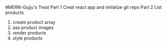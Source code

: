 #MERN-Gujju's Treat
Part 1
  Creat react app and initialize git repo
Part 2 List products
  1. create product array
  2. ass product images
  3. render products
  4. style products